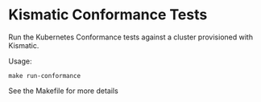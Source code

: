 # Kismatic Conformance Tests

Run the Kubernetes Conformance tests against a cluster provisioned with Kismatic.

Usage: 

```
make run-conformance
```

See the Makefile for more details


